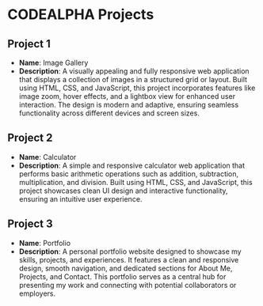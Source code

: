 # CODEALPHA Projects

## Project 1
- **Name**: Image Gallery  
- **Description**: A visually appealing and fully responsive web application that displays a collection of images in a structured grid or layout. Built using HTML, CSS, and JavaScript, this project incorporates features like image zoom, hover effects, and a lightbox view for enhanced user interaction. The design is modern and adaptive, ensuring seamless functionality across different devices and screen sizes.

## Project 2
- **Name**: Calculator  
- **Description**: A simple and responsive calculator web application that performs basic arithmetic operations such as addition, subtraction, multiplication, and division. Built using HTML, CSS, and JavaScript, this project showcases clean UI design and interactive functionality, ensuring an intuitive user experience.

## Project 3
- **Name**: Portfolio  
- **Description**: A personal portfolio website designed to showcase my skills, projects, and experiences. It features a clean and responsive design, smooth navigation, and dedicated sections for About Me, Projects, and Contact. This portfolio serves as a central hub for presenting my work and connecting with potential collaborators or employers.
